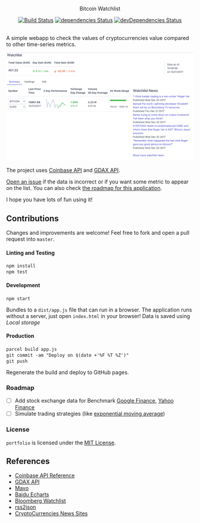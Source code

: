 <p align="center">
  Bitcoin Watchlist
</p>

<p align="center">
  <a href="http://travis-ci.org/mycaule/portfolio"><img src="https://api.travis-ci.org/mycaule/portfolio.svg?branch=master" alt="Build Status"></a>
  <a href="https://david-dm.org/mycaule/portfolio"><img src="https://david-dm.org/mycaule/portfolio/status.svg" alt="dependencies Status"></a>
  <a href="https://david-dm.org/mycaule/portfolio?type=dev"><img src="https://david-dm.org/mycaule/portfolio/dev-status.svg" alt="devDependencies Status"></a>
  <br>
  <br>
</p>

A simple webapp to check the values of cryptocurrencies value compared to other time-series metrics.

![Screenshot](img/Screenshot.png)

The project uses [Coinbase API](https://coinbase.com) and [GDAX API](https://docs.gdax.com/#market-data).

[Open an issue](https://github.com/mycaule/portfolio/issues) if the data is incorrect or if you want some metric to appear on the list. You can also check [the roadmap for this application](#user-content-roadmap).

I hope you have lots of fun using it!

## Contributions

Changes and improvements are welcome! Feel free to fork and open a pull request into `master`.

#### Linting and Testing
```
npm install
npm test
```

#### Development
```
npm start
```

Bundles to a `dist/app.js` file that can run in a browser. The application runs without a server, just open `index.html` in your browser! Data is saved using *Local storage*

#### Production
```
parcel build app.js
git commit -am "Deploy on $(date +'%F %T %Z')"
git push
```

Regenerate the build and deploy to GitHub pages.

### Roadmap

- [ ] Add stock exchange data for Benchmark [Google Finance](https://github.com/pilwon/node-google-finance), [Yahoo Finance](https://github.com/pilwon/node-yahoo-finance)
- [ ] Simulate trading strategies (like [exponential moving average](https://github.com/pirate/bitcoin-trader))

### License

`portfolio` is licensed under the [MIT License](https://github.com/mycaule/portfolio/blob/master/LICENSE).

## References

* [Coinbase API Reference](https://developers.coinbase.com/api/v2#data-endpoints)
* [GDAX API](https://docs.gdax.com/#market-data)
* [Mavo](https://mavo.io/)
* [Baidu Echarts](https://github.com/ecomfe/echarts)
* [Bloomberg Watchlist](https://www.bloomberg.com/markets/watchlist)
* [rss2json](https://rss2json.com/google-feed-api-alternative)
* [CryptoCurrencies News Sites](https://www.reddit.com/r/CryptoCurrency/comments/6y8tbx/rss_feeds_cryptocurrencies_news_sites/)
